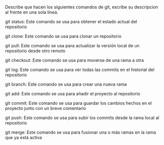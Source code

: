 Describe que hacen los siguientes comandos de git, escribe su descripcion al frente en una sola linea.

git status: Este comando se usa para obtener el estado actual del repositorio

git clone: Este comando se usa para clonar un repositorio

git pull: Este comando se usa para actualizar la versión local de un repositorio desde otro remoto

git checkout: Este comando se usa para moverse de una rama a otra

git log: Este comando se usa para ver todas las commits en el historial del repositorio

git branch: Este comando se usa para crear una nueva rama

git add: Este comando se usa para añadir el proyecto al repositorio

git commit: Este comando se usa para guardar los cambios hechos en el proyecto junto con un breve comentario

git push: Este comando se usa para subir los commits desde la rama local al repositorio

git merge: Este comando se usa para fusionar una o más ramas en la rama que ya está activa